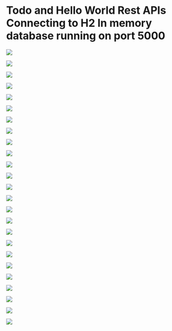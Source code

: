 # Todo and Hello World Rest APIs Connecting to H2 In memory database running on port 5000

![](https://user-images.githubusercontent.com/25608527/83551199-aa6f1100-a525-11ea-872b-2215714bd5d9.png)

![](https://user-images.githubusercontent.com/25608527/83551202-aba03e00-a525-11ea-9777-cb6e7da3d4ba.png)

![](https://user-images.githubusercontent.com/25608527/83551217-b0fd8880-a525-11ea-9216-96b7ad2f32fa.png)

![](https://user-images.githubusercontent.com/25608527/83551223-b1961f00-a525-11ea-9a8a-ac80d9a2ce1b.png)

![](https://user-images.githubusercontent.com/25608527/83551227-b2c74c00-a525-11ea-8ed7-dd8aec30029a.png)

![](https://user-images.githubusercontent.com/25608527/83551231-b35fe280-a525-11ea-9f22-82f8bacb575f.png)

![](https://user-images.githubusercontent.com/25608527/83551234-b3f87900-a525-11ea-8638-499d3d80aac3.png)

![](https://user-images.githubusercontent.com/25608527/83551258-bc50b400-a525-11ea-832d-b6622d31a61f.png)

![](https://user-images.githubusercontent.com/25608527/83551262-beb30e00-a525-11ea-9975-3a0e48e5a1ee.png)

![](https://user-images.githubusercontent.com/25608527/83551276-c2df2b80-a525-11ea-9e8b-b8078bde61d6.png)

![](https://user-images.githubusercontent.com/25608527/83551286-c5418580-a525-11ea-9bc1-392f61949d79.png)

![](https://user-images.githubusercontent.com/25608527/83551288-c70b4900-a525-11ea-8a83-b4a64d7d7e31.png)

![](https://user-images.githubusercontent.com/25608527/83551291-c83c7600-a525-11ea-86c6-912cd6e99150.png)

![](https://user-images.githubusercontent.com/25608527/83551295-c96da300-a525-11ea-8012-904aff0bebfc.png)

![](https://user-images.githubusercontent.com/25608527/83551297-ca9ed000-a525-11ea-9bb5-8e6fd82db0a4.png)

![](https://user-images.githubusercontent.com/25608527/83551299-cbcffd00-a525-11ea-9cec-4acaac3782cb.png)

![](https://user-images.githubusercontent.com/25608527/83551302-cc689380-a525-11ea-93b4-2f47948f3f7a.png)

![](https://user-images.githubusercontent.com/25608527/83551305-cd99c080-a525-11ea-8d29-061b2a110851.png)

![](https://user-images.githubusercontent.com/25608527/83551309-cecaed80-a525-11ea-864e-9006f8568c97.png)

![](https://user-images.githubusercontent.com/25608527/83551313-cffc1a80-a525-11ea-913e-1862649a4138.png)

![](https://user-images.githubusercontent.com/25608527/83551319-d12d4780-a525-11ea-8782-0ef717ba9d5a.png)

![](https://user-images.githubusercontent.com/25608527/83551322-d25e7480-a525-11ea-8d91-b65d866db195.png)

![](https://user-images.githubusercontent.com/25608527/83551329-d4283800-a525-11ea-9aae-1b88abb528b6.png)

![](https://user-images.githubusercontent.com/25608527/83551431-f7eb7e00-a525-11ea-83fe-4daeacd0c42c.png)

![](https://user-images.githubusercontent.com/25608527/83551336-d7232880-a525-11ea-8d7a-4a53cdadaf04.png)
